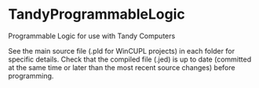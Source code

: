 TandyProgrammableLogic
=====================

Programmable Logic for use with Tandy  Computers

See the main source file (.pld for WinCUPL projects) in each folder for 
specific details. Check that the compiled file (.jed) is up to date
(committed at the same time or later than the most recent source changes)
before programming.

